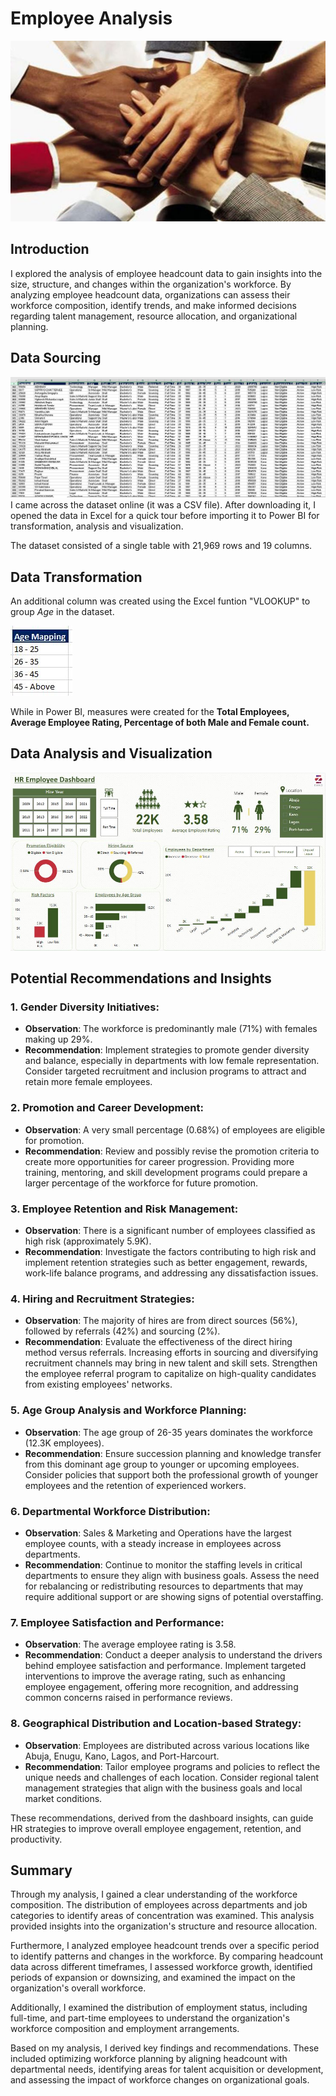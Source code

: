 # Employee Analysis
![](intro1.JPG)

## Introduction
I explored the analysis of employee headcount data to gain insights into the size, structure, and changes within the organization's workforce. By analyzing employee headcount data, organizations can assess their workforce composition, identify trends, and make informed decisions regarding talent management, resource allocation, and organizational planning.

## Data Sourcing
![](Images/dataset.JPG)
I came across the dataset online (it was a CSV file). After downloading it, I opened the data in Excel for a quick tour before importing it to Power BI for transformation, analysis and visualization.

The dataset consisted of a single table with 21,969 rows and 19 columns.

## Data Transformation
An additional column was created using the Excel funtion "VLOOKUP" to group _Age_ in the dataset.

![](Images/age_mapping.JPG) 

While in Power BI, measures were created for the **Total Employees, Average Employee Rating, Percentage of both Male and Female count.** 

## Data Analysis and Visualization
![](Images/dashboard.JPG)

## Potential Recommendations and Insights
### 1. Gender Diversity Initiatives:
   - **Observation**: The workforce is predominantly male (71%) with females making up 29%.
   - **Recommendation**: Implement strategies to promote gender diversity and balance, especially in departments with low female representation. Consider targeted recruitment and inclusion programs to attract and retain more female employees.

### 2. Promotion and Career Development:
   - **Observation**: A very small percentage (0.68%) of employees are eligible for promotion.
   - **Recommendation**: Review and possibly revise the promotion criteria to create more opportunities for career progression. Providing more training, mentoring, and skill development programs could prepare a larger percentage of the workforce for future promotion.

### 3. Employee Retention and Risk Management:
   - **Observation**: There is a significant number of employees classified as high risk (approximately 5.9K).
   - **Recommendation**: Investigate the factors contributing to high risk and implement retention strategies such as better engagement, rewards, work-life balance programs, and addressing any dissatisfaction issues. 

### 4. Hiring and Recruitment Strategies:
   - **Observation**: The majority of hires are from direct sources (56%), followed by referrals (42%) and sourcing (2%).
   - **Recommendation**: Evaluate the effectiveness of the direct hiring method versus referrals. Increasing efforts in sourcing and diversifying recruitment channels may bring in new talent and skill sets. Strengthen the employee referral program to capitalize on high-quality candidates from existing employees' networks.

### 5. Age Group Analysis and Workforce Planning:
   - **Observation**: The age group of 26-35 years dominates the workforce (12.3K employees).
   - **Recommendation**: Ensure succession planning and knowledge transfer from this dominant age group to younger or upcoming employees. Consider policies that support both the professional growth of younger employees and the retention of experienced workers.

### 6. Departmental Workforce Distribution:
   - **Observation**: Sales & Marketing and Operations have the largest employee counts, with a steady increase in employees across departments.
   - **Recommendation**: Continue to monitor the staffing levels in critical departments to ensure they align with business goals. Assess the need for rebalancing or redistributing resources to departments that may require additional support or are showing signs of potential overstaffing.

### 7. Employee Satisfaction and Performance:
   - **Observation**: The average employee rating is 3.58.
   - **Recommendation**: Conduct a deeper analysis to understand the drivers behind employee satisfaction and performance. Implement targeted interventions to improve the average rating, such as enhancing employee engagement, offering more recognition, and addressing common concerns raised in performance reviews.

### 8. Geographical Distribution and Location-based Strategy:
   - **Observation**: Employees are distributed across various locations like Abuja, Enugu, Kano, Lagos, and Port-Harcourt.
   - **Recommendation**: Tailor employee programs and policies to reflect the unique needs and challenges of each location. Consider regional talent management strategies that align with the business goals and local market conditions.

These recommendations, derived from the dashboard insights, can guide HR strategies to improve overall employee engagement, retention, and productivity.

## Summary
Through my analysis, I gained a clear understanding of the workforce composition. The distribution of employees across departments and job categories to identify areas of concentration was examined. This analysis provided insights into the organization's structure and resource allocation.

Furthermore, I analyzed employee headcount trends over a specific period to identify patterns and changes in the workforce. By comparing headcount data across different timeframes, I assessed workforce growth, identified periods of expansion or downsizing, and examined the impact on the organization's overall workforce.

Additionally, I examined the distribution of employment status, including full-time, and part-time employees to understand the organization's workforce composition and employment arrangements.

Based on my analysis, I derived key findings and recommendations. These included optimizing workforce planning by aligning headcount with departmental needs, identifying areas for talent acquisition or development, and assessing the impact of workforce changes on organizational goals.

